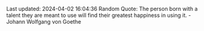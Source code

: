 Last updated: 2024-04-02 16:04:36
Random Quote: The person born with a talent they are meant to use will find their greatest happiness in using it. - Johann Wolfgang von Goethe